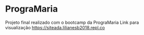 # PrograMaria
Projeto final realizado com o bootcamp da PrograMaria
Link para visualização https://siteada.lilianesb2018.repl.co

